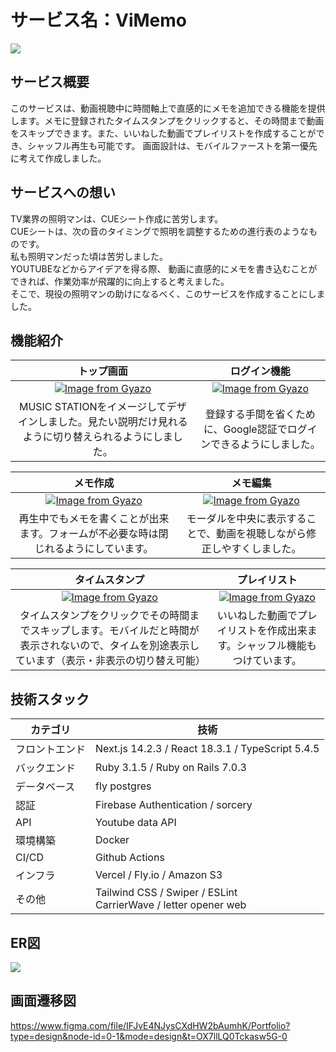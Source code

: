 # サービス名：ViMemo
![](https://i.gyazo.com/e15b8372707ce91fb406c1f0ef75fbfe.png)

## **サービス概要**
このサービスは、動画視聴中に時間軸上で直感的にメモを追加できる機能を提供します。メモに登録されたタイムスタンプをクリックすると、その時間まで動画をスキップできます。また、いいねした動画でプレイリストを作成することができ、シャッフル再生も可能です。
画面設計は、モバイルファーストを第一優先に考えて作成しました。

## **サービスへの想い**
TV業界の照明マンは、CUEシート作成に苦労します。<br>
CUEシートは、次の音のタイミングで照明を調整するための進行表のようなものです。<br>
私も照明マンだった頃は苦労しました。<br>
YOUTUBEなどからアイデアを得る際、
動画に直感的にメモを書き込むことができれば、作業効率が飛躍的に向上すると考えました。<br>
そこで、現役の照明マンの助けになるべく、このサービスを作成することにしました。
<br>


## **機能紹介**
|トップ画面| ログイン機能 |
|:-:|:-:|
|[![Image from Gyazo](https://i.gyazo.com/985ec48029afa353cbe04c054632e9be.gif)](https://gyazo.com/985ec48029afa353cbe04c054632e9be)|[![Image from Gyazo](https://i.gyazo.com/b9226792089d148f0b1dcc659786d536.gif)](https://gyazo.com/b9226792089d148f0b1dcc659786d536)|
|MUSIC STATIONをイメージしてデザインしました。見たい説明だけ見れるように切り替えられるようにしました。|登録する手間を省くために、Google認証でログインできるようにしました。|

|メモ作成| メモ編集 |
|:-:|:-:|
|[![Image from Gyazo](https://i.gyazo.com/7976fa8f168a82669aff26214fe9d70c.gif)](https://gyazo.com/7976fa8f168a82669aff26214fe9d70c)|[![Image from Gyazo](https://i.gyazo.com/a1c63d00c74953b5e27393f7b2611da0.gif)](https://gyazo.com/a1c63d00c74953b5e27393f7b2611da0)|
|再生中でもメモを書くことが出来ます。フォームが不必要な時は閉じれるようにしています。|モーダルを中央に表示することで、動画を視聴しながら修正しやすくしました。|

|タイムスタンプ| プレイリスト |
|:-:|:-:|
|[![Image from Gyazo](https://i.gyazo.com/9aef836642f1cfa60a35f809c098bffb.gif)](https://gyazo.com/9aef836642f1cfa60a35f809c098bffb)|[![Image from Gyazo](https://i.gyazo.com/52ed84887624b7f6a45a824c888adf3d.gif)](https://gyazo.com/52ed84887624b7f6a45a824c888adf3d)|
|タイムスタンプをクリックでその時間までスキップします。モバイルだと時間が表示されないので、タイムを別途表示しています（表示・非表示の切り替え可能）|いいねした動画でプレイリストを作成出来ます。シャッフル機能もつけています。|



## **技術スタック**

| カテゴリ | 技術 | 
| --- | --- |
| フロントエンド | Next.js 14.2.3 / React 18.3.1  / TypeScript 5.4.5 | 
| バックエンド | Ruby 3.1.5 / Ruby on Rails 7.0.3 |
| データベース | fly postgres|
| 認証 | Firebase Authentication / sorcery |
| API | Youtube data API |
| 環境構築 | Docker |
| CI/CD | Github Actions |
| インフラ | Vercel / Fly.io / Amazon S3 |
| その他 | Tailwind CSS / Swiper / ESLint <br>CarrierWave / letter opener web |

  
## **ER図**
![](https://i.gyazo.com/294ea96caa8f483866845026b413aa45.png)
<br>

## **画面遷移図**
https://www.figma.com/file/IFJvE4NJysCXdHW2bAumhK/Portfolio?type=design&node-id=0-1&mode=design&t=OX7llLQ0Tckasw5G-0
